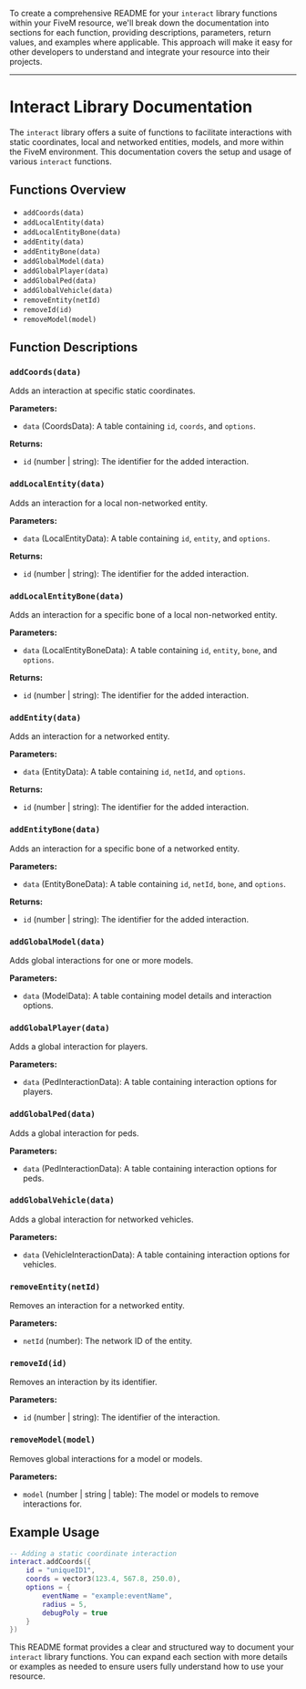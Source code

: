 To create a comprehensive README for your `interact` library functions within your FiveM resource, we'll break down the documentation into sections for each function, providing descriptions, parameters, return values, and examples where applicable. This approach will make it easy for other developers to understand and integrate your resource into their projects.

---

# Interact Library Documentation

The `interact` library offers a suite of functions to facilitate interactions with static coordinates, local and networked entities, models, and more within the FiveM environment. This documentation covers the setup and usage of various `interact` functions.

## Functions Overview

- `addCoords(data)`
- `addLocalEntity(data)`
- `addLocalEntityBone(data)`
- `addEntity(data)`
- `addEntityBone(data)`
- `addGlobalModel(data)`
- `addGlobalPlayer(data)`
- `addGlobalPed(data)`
- `addGlobalVehicle(data)`
- `removeEntity(netId)`
- `removeId(id)`
- `removeModel(model)`

## Function Descriptions

### `addCoords(data)`

Adds an interaction at specific static coordinates.

**Parameters:**

- `data` (CoordsData): A table containing `id`, `coords`, and `options`.

**Returns:**

- `id` (number | string): The identifier for the added interaction.

### `addLocalEntity(data)`

Adds an interaction for a local non-networked entity.

**Parameters:**

- `data` (LocalEntityData): A table containing `id`, `entity`, and `options`.

**Returns:**

- `id` (number | string): The identifier for the added interaction.

### `addLocalEntityBone(data)`

Adds an interaction for a specific bone of a local non-networked entity.

**Parameters:**

- `data` (LocalEntityBoneData): A table containing `id`, `entity`, `bone`, and `options`.

**Returns:**

- `id` (number | string): The identifier for the added interaction.

### `addEntity(data)`

Adds an interaction for a networked entity.

**Parameters:**

- `data` (EntityData): A table containing `id`, `netId`, and `options`.

**Returns:**

- `id` (number | string): The identifier for the added interaction.

### `addEntityBone(data)`

Adds an interaction for a specific bone of a networked entity.

**Parameters:**

- `data` (EntityBoneData): A table containing `id`, `netId`, `bone`, and `options`.

**Returns:**

- `id` (number | string): The identifier for the added interaction.

### `addGlobalModel(data)`

Adds global interactions for one or more models.

**Parameters:**

- `data` (ModelData): A table containing model details and interaction options.

### `addGlobalPlayer(data)`

Adds a global interaction for players.

**Parameters:**

- `data` (PedInteractionData): A table containing interaction options for players.

### `addGlobalPed(data)`

Adds a global interaction for peds.

**Parameters:**

- `data` (PedInteractionData): A table containing interaction options for peds.

### `addGlobalVehicle(data)`

Adds a global interaction for networked vehicles.

**Parameters:**

- `data` (VehicleInteractionData): A table containing interaction options for vehicles.

### `removeEntity(netId)`

Removes an interaction for a networked entity.

**Parameters:**

- `netId` (number): The network ID of the entity.

### `removeId(id)`

Removes an interaction by its identifier.

**Parameters:**

- `id` (number | string): The identifier of the interaction.

### `removeModel(model)`

Removes global interactions for a model or models.

**Parameters:**

- `model` (number | string | table): The model or models to remove interactions for.

## Example Usage

```lua
-- Adding a static coordinate interaction
interact.addCoords({
    id = "uniqueID1",
    coords = vector3(123.4, 567.8, 250.0),
    options = {
        eventName = "example:eventName",
        radius = 5,
        debugPoly = true
    }
})
```

This README format provides a clear and structured way to document your `interact` library functions. You can expand each section with more details or examples as needed to ensure users fully understand how to use your resource.
